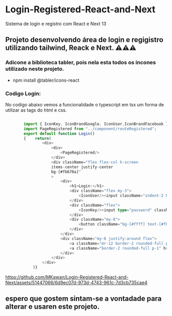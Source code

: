 # Login-Registered-React-and-Next
Sistema de login e registro com React e Next 13

## Projeto desenvolvendo área de login e regigistro utilizando tailwind, Reack e Next. :warning::warning::warning:

### Adicone a biblioteca tabler, pois nela esta todos os incones utilizado neste projeto.

- npm install @tabler/icons-react

### Codigo Login:

No codigo abaixo vemos a funcionalidade o typescript em tsx um forma de utilizar as tags do html e css.

```typescript

        import { IconKey, IconBrandGoogle, IconUser,IconBrandFacebook } from "@tabler/icons-react";
        import PageRegistered from "../component/routeRegistered";
        export default function Login()
        {    return(
                <div>
                    <div>
                        <PageRegistered/>
                    </div>
                    <div className="flex flex-col h-screen 
                    items-center justify-center
                    bg-[#fb670a]"
                    >
                        <div>
                            <h1>Login:</h1>
                            <div className="flex my-3">
                                <IconUser/><input className="indent-2 h-7 bg-[#ffa12b] placeholder-[#ffff] rounded-sm" type="text"                                   placeholder="User" />
                            </div>
                            <div className="flex">
                                <IconKey/><input type="password" className="indent-2 h-7 bg-[#ffa12b] placeholder-[#ffff] rounded-sm"                                 placeholder="•••••••••" required/>
                            </div>
                            <div className="my-8">
                                <button className="bg-[#ffff] text-[#fb670a] rounded-sm px-8" >Login</button>
                            </div>
                        </div> 
                        <div className="my-8 justify-around flex">
                            <a className="mr-12 border-2 rounded-full p-1" href="#"><IconBrandGoogle/></a>
                            <a className="border-2 rounded-full p-1" href="#"><IconBrandFacebook/></a>
                        </div>  
                    </div>
                </div>
            )}
```
https://github.com/MKawan/Login-Registered-React-and-Next/assets/51447066/6d9ec07d-973d-4743-961c-7d3cb735cae4

## espero que gostem sintam-se a vontadade para alterar e usaren este projeto.
